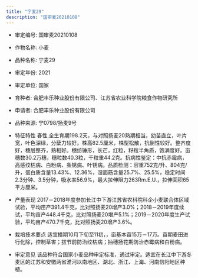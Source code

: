 ```yaml
---
title: "宁麦29"
description: "国审麦20210108"
---
```

* 审定编号:  国审麦20210108

*  作物名称:  小麦

*  品种名称:  宁麦29

*  审定年份:  2021

*  审定单位:  国家

* 育种者:  合肥丰乐种业股份有限公司、江苏省农业科学院粮食作物研究所

*  申请者:  合肥丰乐种业股份有限公司

*  品种来源:  宁0798/扬麦9号

*  特征特性
春性,全生育期198.2天，与对照扬麦20熟期相当。幼苗直立，叶片宽，叶色深绿，分蘖力较好。株高82.5厘米，株型松散，抗倒性较好。整齐度好，穗层整齐，熟相好。穗纺锤形，长芒，红粒，籽粒半角质，饱满度好。亩穗数30.2万穗，穗粒数40.3粒，千粒重44.2克。抗病性鉴定：中抗赤霉病，高感纹枯病、白粉病、条锈病、叶锈病。品质检测：容重752克/升、804克/升，蛋白质含量13.43%、12.36%，湿面筋含量25.7%、25.5%，稳定时间2.3分钟、3.5分钟，吸水率56.9%，最大拉伸阻力263Rm.E.U.，拉伸面积65平方厘米。

*  产量表现
2017－2018年度参加长江中下游江苏省农科院科企小麦联合体区域试验，平均亩产391.4千克，比对照扬麦20增产3.0%；2018－2019年度续试，平均亩产448.4千克，比对照扬麦20增产5.1%；2019－2020年度生产试验，平均亩产470.7千克，比对照扬麦20增产3.6%。

*  栽培技术要点
适宜播期10月下旬至11初，，亩基本苗15万－17万。苗期麦田进行化除，控制草害；拔节前防治纹枯病；抽穗扬花期防治赤霉病和白粉病。

*  审定意见
该品种符合国家小麦品种审定标准，通过审定。适宜在长江中下游冬麦区的江苏和安徽两省淮河以南地区、湖北、浙江、上海、河南信阳地区种植。
